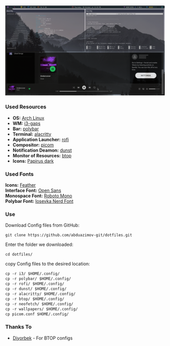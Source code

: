 ![Screenshot](assets/preview.png)


### Used Resources
- **OS:** [Arch Linux](https://archlinux.org)
- **WM:** [i3-gaps](https://github.com/Airblader/i3)
- **Bar:** [polybar](https://github.com/polybar/polybar)
- **Terminal:** [alacritty](https://github.com/alacritty/alacritty)
- **Application Launcher:** [rofi](https://github.com/davatorium/rofi)
- **Compositor:** [picom](https://github.com/yshui/picom)
- **Notification Deamon:** [dunst](https://github.com/dunst-project/dunst)
- **Monitor of Resources:** [btop](https://github.com/aristocratos/btop)    
- **Icons:** [Papirus dark](https://github.com/PapirusDevelopmentTeam/papirus-icon-theme)  

	
### Used Fonts
	
**Icons:** [Feather](https://github.com/AT-UI/feather-font/blob/master/src/fonts/feather.ttf)    
**Interface Font:** [Open Sans](https://fonts.google.com/specimen/Open+Sans#standard-styles)    
**Monospace Font:** [Roboto Mono](https://fonts.google.com/specimen/Roboto+Mono#standard-styles)    
**Polybar Font:** [Iosevka Nerd Font](https://github.com/ryanoasis/nerd-fonts/tree/master/patched-fonts/Iosevka)


### Use
Download Config files from GitHub:
```
git clone https://github.com/abduazimov-git/dotfiles.git
```
Enter the folder we downloaded:
```
cd dotfiles/
```
copy Config files to the desired location:
```
cp -r i3/ $HOME/.config/
cp -r polybar/ $HOME/.config/
cp -r rofi/ $HOME/.config/
cp -r dunst/ $HOME/.config/
cp -r alacritty/ $HOME/.config/
cp -r btop/ $HOME/.config/
cp -r neofetch/ $HOME/.config/
cp -r wallpapers/ $HOME/.config/
cp picom.conf $HOME/.config/
```

### Thanks To
- [Diyorbek](https://github.com/DiyorbekOlimov) - For BTOP configs